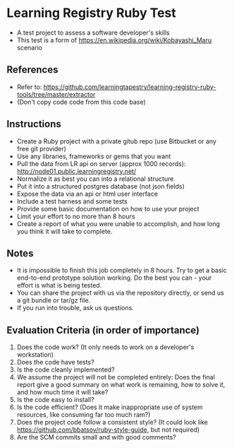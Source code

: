 # Learning Registry Ruby Test
* A test project to assess a software developer's skills
* This test is a form of https://en.wikipedia.org/wiki/Kobayashi_Maru scenario

## References
* Refer to: https://github.com/learningtapestry/learning-registry-ruby-tools/tree/master/extractor
* (Don't copy code code from this code base)

## Instructions
* Create a Ruby project with a private gitub repo (use Bitbucket or any free git provider)
* Use any libraries, frameworks or gems that you want
* Pull the data from LR api on server (approx 1000 records): http://node01.public.learningregistry.net/
* Normalize it as best you can into a relational structure
* Put it into a structured postgres database (not json fields)
* Expose the data via an api or html user interface
* Include a test harness and some tests
* Provide some basic documentation on how to use your project
* Limit your effort to no more than 8 hours
* Create a report of what you were unable to accomplish, and how long you think it will take to complete.

## Notes
* It is impossible to finish this job completely in 8 hours. Try to get a basic end-to-end prototype solution working. Do the best you can - your effort is what is being tested.
* You can share the project with us via the repository directly, or send us a git bundle or tar/gz file.
* If you run into trouble, ask us questions.

## Evaluation Criteria (in order of importance)
1. Does the code work? (It only needs to work on a developer's workstation)
1. Does the code have tests?
1. Is the code cleanly implemented?
1. We assume the project will not be completed entirely: Does the final report give a good summary on what work is remaining, how to solve it, and how much time it will take?
1. Is the code easy to install?
1. Is the code efficient? (Does it make inappropriate use of system resources, like consuming far too much ram?)
1. Does the project code follow a consistent style? (It could look like https://github.com/bbatsov/ruby-style-guide, but not required)
1. Are the SCM commits small and with good comments?
